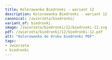 ```yaml
---
title: Kolorowanka Biedronki - wariant 12
description: Kolorowanka Biedronki - wariant 12
canonical: /zwierzeta/biedronki/
variant_of: biedronki
image: /zwierzeta/biedronki/12/biedronki-12.svg
pdf: /zwierzeta/biedronki/12/biedronki-12.pdf
alt: "kolorowanka do druku biedronki PDF"
tags:
- zwierzeta
- biedronki
---
```

